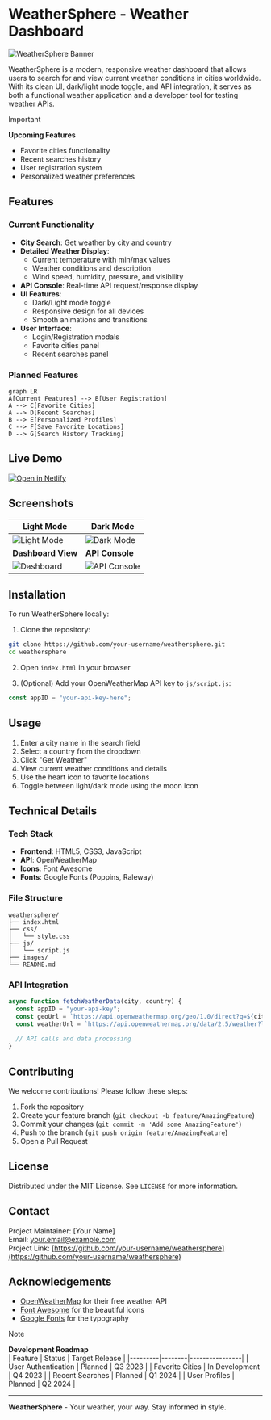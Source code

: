 # WeatherSphere - Weather Dashboard

![WeatherSphere Banner](https://via.placeholder.com/1200x400/4361ee/ffffff?text=WeatherSphere+Weather+Dashboard)

WeatherSphere is a modern, responsive weather dashboard that allows users to search for and view current weather conditions in cities worldwide. With its clean UI, dark/light mode toggle, and API integration, it serves as both a functional weather application and a developer tool for testing weather APIs.

> [!IMPORTANT]  
> **Upcoming Features**  
> - Favorite cities functionality  
> - Recent searches history  
> - User registration system  
> - Personalized weather preferences  

## Features

### Current Functionality
- **City Search**: Get weather by city and country
- **Detailed Weather Display**:
  - Current temperature with min/max values
  - Weather conditions and description
  - Wind speed, humidity, pressure, and visibility
- **API Console**: Real-time API request/response display
- **UI Features**:
  - Dark/Light mode toggle
  - Responsive design for all devices
  - Smooth animations and transitions
- **User Interface**:
  - Login/Registration modals
  - Favorite cities panel
  - Recent searches panel

### Planned Features
```mermaid
graph LR
A[Current Features] --> B[User Registration]
A --> C[Favorite Cities]
A --> D[Recent Searches]
B --> E[Personalized Profiles]
C --> F[Save Favorite Locations]
D --> G[Search History Tracking]
```

## Live Demo

[![Open in Netlify]([https://codesandbox.io/static/img/play-codesandbox.svg)](https://codesandbox.io/p/sandbox/weathersphere-8x4c2f](https://weatherspherewebsite.netlify.app/#))

## Screenshots

| Light Mode | Dark Mode |
|------------|-----------|
| ![Light Mode](https://via.placeholder.com/400x600/f8f9fa/333333?text=Light+Mode+Interface) | ![Dark Mode](https://via.placeholder.com/400x600/1e293b/f0f0f0?text=Dark+Mode+Interface) |
| **Dashboard View** | **API Console** |
| ![Dashboard](https://via.placeholder.com/600x400/ffffff/333333?text=Dashboard+View) | ![API Console](https://via.placeholder.com/600x400/1e293b/f0f0f0?text=API+Console) |

## Installation

To run WeatherSphere locally:

1. Clone the repository:
```bash
git clone https://github.com/your-username/weathersphere.git
cd weathersphere
```

2. Open `index.html` in your browser

3. (Optional) Add your OpenWeatherMap API key to `js/script.js`:
```javascript
const appID = "your-api-key-here";
```

## Usage

1. Enter a city name in the search field
2. Select a country from the dropdown
3. Click "Get Weather"
4. View current weather conditions and details
5. Use the heart icon to favorite locations
6. Toggle between light/dark mode using the moon icon

## Technical Details

### Tech Stack
- **Frontend**: HTML5, CSS3, JavaScript
- **API**: OpenWeatherMap
- **Icons**: Font Awesome
- **Fonts**: Google Fonts (Poppins, Raleway)

### File Structure
```
weathersphere/
├── index.html
├── css/
│   └── style.css
├── js/
│   └── script.js
├── images/
└── README.md
```

### API Integration
```javascript
async function fetchWeatherData(city, country) {
  const appID = "your-api-key";
  const geoUrl = `https://api.openweathermap.org/geo/1.0/direct?q=${city},${country}&appid=${appID}`;
  const weatherUrl = `https://api.openweathermap.org/data/2.5/weather?lat=${lat}&lon=${lon}&appid=${appID}&units=metric`;
  
  // API calls and data processing
}
```

## Contributing

We welcome contributions! Please follow these steps:

1. Fork the repository
2. Create your feature branch (`git checkout -b feature/AmazingFeature`)
3. Commit your changes (`git commit -m 'Add some AmazingFeature'`)
4. Push to the branch (`git push origin feature/AmazingFeature`)
5. Open a Pull Request

## License

Distributed under the MIT License. See `LICENSE` for more information.

## Contact

Project Maintainer: [Your Name]  
Email: your.email@example.com  
Project Link: [https://github.com/your-username/weathersphere](https://github.com/your-username/weathersphere)

## Acknowledgements

- [OpenWeatherMap](https://openweathermap.org/) for their free weather API
- [Font Awesome](https://fontawesome.com/) for the beautiful icons
- [Google Fonts](https://fonts.google.com/) for the typography

> [!NOTE]
> **Development Roadmap**  
> | Feature | Status | Target Release |
> |---------|--------|----------------|
> | User Authentication | Planned | Q3 2023 |
> | Favorite Cities | In Development | Q4 2023 |
> | Recent Searches | Planned | Q1 2024 |
> | User Profiles | Planned | Q2 2024 |

---

**WeatherSphere** - Your weather, your way. Stay informed in style.
